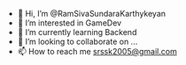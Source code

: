 - 👋 Hi, I’m @RamSivaSundaraKarthykeyan
- 👀 I’m interested in GameDev 
- 🌱 I’m currently learning Backend
- 💞️ I’m looking to collaborate on ...
- 📫 How to reach me srssk2005@gmail.com

<!---
RamSivaSundaraKarthykeyan/RamSivaSundaraKarthykeyan is a ✨ special ✨ repository because its `README.md` (this file) appears on your GitHub profile.
You can click the Preview link to take a look at your changes.
--->
  